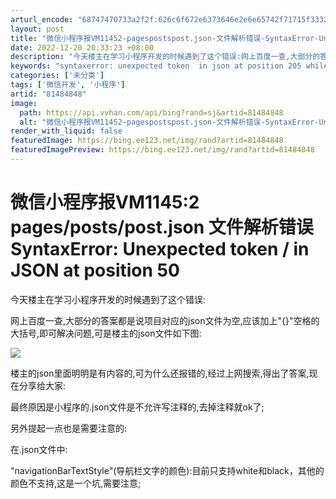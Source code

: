 ```yaml
---
arturl_encode: "68747470733a2f2f:626c6f672e6373646e2e6e65742f71715f3332353735303437:2f61727469636c652f64657461696c732f3831343834383438"
layout: post
title: "微信小程序报VM11452-pagespostspost.json-文件解析错误-SyntaxError-Unexpected-token-in-JSON-at-position-50"
date: 2022-12-20 20:33:23 +08:00
description: "今天楼主在学习小程序开发的时候遇到了这个错误:网上百度一查,大部分的答案都是说项目对应的json文件"
keywords: "syntaxerror: unexpected token  in json at position 205 while parsing near"
categories: ['未分类']
tags: ['微信开发', '小程序']
artid: "81484848"
image:
  path: https://api.vvhan.com/api/bing?rand=sj&artid=81484848
  alt: "微信小程序报VM11452-pagespostspost.json-文件解析错误-SyntaxError-Unexpected-token-in-JSON-at-position-50"
render_with_liquid: false
featuredImage: https://bing.ee123.net/img/rand?artid=81484848
featuredImagePreview: https://bing.ee123.net/img/rand?artid=81484848
---
```


# 微信小程序报VM1145:2 pages/posts/post.json 文件解析错误 SyntaxError: Unexpected token / in JSON at position 50

今天楼主在学习小程序开发的时候遇到了这个错误:

网上百度一查,大部分的答案都是说项目对应的json文件为空,应该加上"{}"空格的大括号,即可解决问题,可是楼主的json文件如下图:

![](https://i-blog.csdnimg.cn/blog_migrate/537a578fe504558f6263f3d4ba7bf8d1.png)

楼主的json里面明明是有内容的,可为什么还报错的,经过上网搜索,得出了答案,现在分享给大家:

最终原因是小程序的.json文件是不允许写注释的,去掉注释就ok了;

另外提起一点也是需要注意的:

在.json文件中:

"navigationBarTextStyle"(导航栏文字的颜色):目前只支持white和black，其他的颜色不支持,这是一个坑,需要注意;